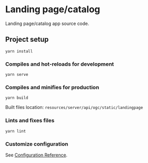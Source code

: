 # Landing page/catalog

Landing page/catalog app source code.

## Project setup
```
yarn install
```

### Compiles and hot-reloads for development
```
yarn serve
```

### Compiles and minifies for production
```
yarn build
```

Built files location: `resources/server/api/ogc/static/landingpage`

### Lints and fixes files
```
yarn lint
```

### Customize configuration
See [Configuration Reference](https://cli.vuejs.org/config/).
